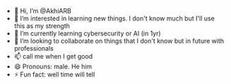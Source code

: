 - 👋 Hi, I’m @AkhiARB
- 👀 I’m interested in learning new things. I don't know much but I'll use this as my strength 
- 🌱 I’m currently learning cybersecurity or AI (in 1yr) 
- 💞️ I’m looking to collaborate on things that I don't know but in future with professionals
- 📫 call me when I get good
- 😄 Pronouns: male. He him
- ⚡ Fun fact: well time will tell

<!---
AkhiARB/AkhiARB is a ✨ special ✨ repository because its `README.md` (this file) appears on your GitHub profile.
You can click the Preview link to take a look at your changes.
--->
